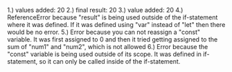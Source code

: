1.) values added: 20
2.) final result: 20
3.) value added: 20
4.) ReferenceError because "result" is being used outside of the if-statement
where it was defined. If it was defined using "var" instead of "let" then there
would be no error.
5.) Error because you can not reassign a "const" variable. It was first assigned to
0 and then it tried getting assigned to the sum of "num1" and "num2", which is not
allowed
6.) Error because the "const" variable is being used outside of its scope. It was defined in
if-statement, so it can only be called inside of the if-statement.